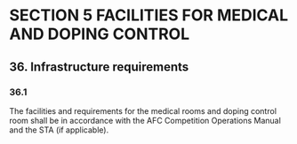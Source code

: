 # SECTION 5 FACILITIES FOR MEDICAL AND DOPING CONTROL

## 36. Infrastructure requirements

### 36.1

The facilities and requirements for the medical rooms and doping control room shall be in accordance with the AFC Competition Operations Manual and the STA (if
applicable).
